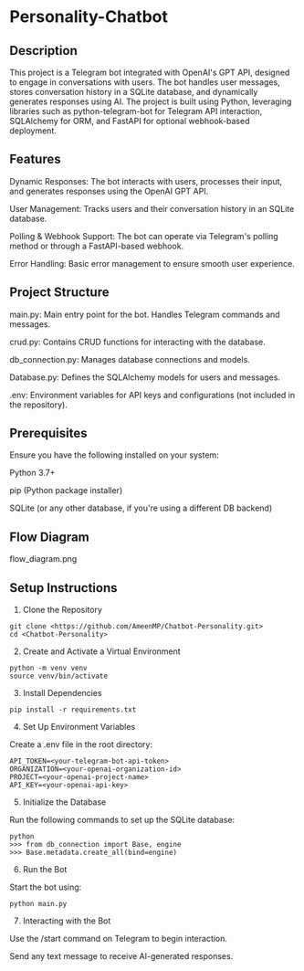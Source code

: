 # Personality-Chatbot


## Description

This project is a Telegram bot integrated with OpenAI's GPT API, designed to engage in conversations with users. The bot handles user messages, stores conversation history in a SQLite database, and dynamically generates responses using AI. The project is built using Python, leveraging libraries such as python-telegram-bot for Telegram API interaction, SQLAlchemy for ORM, and FastAPI for optional webhook-based deployment.


## Features

Dynamic Responses: The bot interacts with users, processes their input, and generates responses using the OpenAI GPT API.

User Management: Tracks users and their conversation history in an SQLite database.

Polling & Webhook Support: The bot can operate via Telegram's polling method or through a FastAPI-based webhook.

Error Handling: Basic error management to ensure smooth user experience.


## Project Structure

main.py: Main entry point for the bot. Handles Telegram commands and messages.

crud.py: Contains CRUD functions for interacting with the database.

db_connection.py: Manages database connections and models.

Database.py: Defines the SQLAlchemy models for users and messages.

.env: Environment variables for API keys and configurations (not included in the repository).


## Prerequisites

Ensure you have the following installed on your system:

Python 3.7+

pip (Python package installer)

SQLite (or any other database, if you're using a different DB backend)


## Flow Diagram

flow_diagram.png

## Setup Instructions

1. Clone the Repository

```
git clone <https://github.com/AmeenMP/Chatbot-Personality.git>
cd <Chatbot-Personality>
```

2. Create and Activate a Virtual Environment

```
python -m venv venv
source venv/bin/activate
```

3. Install Dependencies

```
pip install -r requirements.txt
```

4. Set Up Environment Variables

Create a .env file in the root directory:

```
API_TOKEN=<your-telegram-bot-api-token>
ORGANIZATION=<your-openai-organization-id>
PROJECT=<your-openai-project-name>
API_KEY=<your-openai-api-key>
```

5. Initialize the Database

Run the following commands to set up the SQLite database:

```
python
>>> from db_connection import Base, engine
>>> Base.metadata.create_all(bind=engine)
```

6. Run the Bot

Start the bot using:

```
python main.py
```

7. Interacting with the Bot

Use the /start command on Telegram to begin interaction.

Send any text message to receive AI-generated responses.





